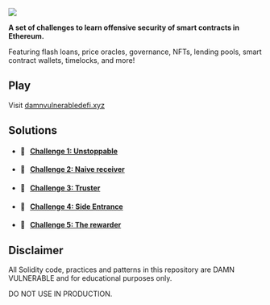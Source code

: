 ![](cover.png)

**A set of challenges to learn offensive security of smart contracts in Ethereum.**

Featuring flash loans, price oracles, governance, NFTs, lending pools, smart contract wallets, timelocks, and more!

## Play

Visit [damnvulnerabledefi.xyz](https://damnvulnerabledefi.xyz)

## Solutions

- #### 🚩 &nbsp;&nbsp;[Challenge 1: Unstoppable](https://github.com/Farber98/damn-vulnerable-defi/tree/master/test/unstoppable)
- #### 🚩 &nbsp;&nbsp;[Challenge 2: Naive receiver](https://github.com/Farber98/damn-vulnerable-defi/tree/master/test/naive-receiver)
- #### 🚩 &nbsp;&nbsp;[Challenge 3: Truster](https://github.com/Farber98/damn-vulnerable-defi/tree/master/test/truster)
- #### 🚩 &nbsp;&nbsp;[Challenge 4: Side Entrance](https://github.com/Farber98/damn-vulnerable-defi/tree/master/test/side-entrance)
- #### 🚩 &nbsp;&nbsp;[Challenge 5: The rewarder](https://github.com/Farber98/damn-vulnerable-defi/tree/master/test/the-rewarder)
<!-- - #### 🚩 &nbsp;&nbsp;[Challenge 6: Selfie](https://github.com/Farber98/damn-vulnerable-defi/tree/master/test/selfie)
- #### 🚩 &nbsp;&nbsp;[Challenge 7: Compromised](https://github.com/Farber98/damn-vulnerable-defi/tree/master/test/compromised)
- #### 🚩 &nbsp;&nbsp;[Challenge 8: Puppet](https://github.com/Farber98/damn-vulnerable-defi/tree/master/test/puppet)
- #### 🚩 &nbsp;&nbsp;[Challenge 9: Puppet v2](https://github.com/Farber98/damn-vulnerable-defi/tree/master/test/puppet-v2)
- #### 🚩 &nbsp;&nbsp;[Challenge 10: Free rider](https://github.com/Farber98/damn-vulnerable-defi/tree/master/test/free-rider)
- #### 🚩 &nbsp;&nbsp;[Challenge 11: Backdoor](https://github.com/Farber98/damn-vulnerable-defi/tree/master/test/backdoor)
- #### 🚩 &nbsp;&nbsp;[Challenge 12: Climber](https://github.com/Farber98/damn-vulnerable-defi/tree/master/test/climber)
- #### 🚩 &nbsp;&nbsp;[Challenge 13: Safe miners](https://github.com/Farber98/damn-vulnerable-defi/tree/master/test/safe-miners) -->

## Disclaimer

All Solidity code, practices and patterns in this repository are DAMN VULNERABLE and for educational purposes only.

DO NOT USE IN PRODUCTION.
